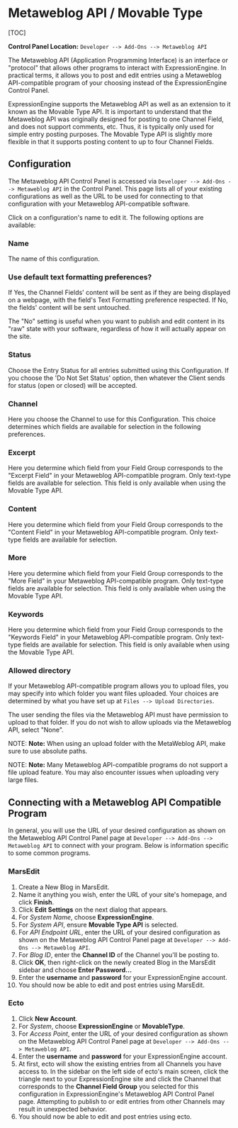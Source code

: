 <!--
    This source file is part of the open source project
    ExpressionEngine User Guide (https://github.com/ExpressionEngine/ExpressionEngine-User-Guide)

    @link      https://expressionengine.com/
    @copyright Copyright (c) 2003-2020, Packet Tide, LLC (https://packettide.com)
    @license   https://expressionengine.com/license Licensed under Apache License, Version 2.0
-->

# Metaweblog API / Movable Type

[TOC]

**Control Panel Location:** `Developer --> Add-Ons --> Metaweblog API`

The Metaweblog API (Application Programming Interface) is an interface or "protocol" that allows other programs to interact with ExpressionEngine. In practical terms, it allows you to post and edit entries using a Metaweblog API-compatible program of your choosing instead of the ExpressionEngine Control Panel.

ExpressionEngine supports the Metaweblog API as well as an extension to it known as the Movable Type API. It is important to understand that the Metaweblog API was originally designed for posting to one Channel Field, and does not support comments, etc. Thus, it is typically only used for simple entry posting purposes. The Movable Type API is slightly more flexible in that it supports posting content to up to four Channel Fields.

## Configuration

The Metaweblog API Control Panel is accessed via `Developer --> Add-Ons --> Metaweblog API` in the Control Panel. This page lists all of your existing configurations as well as the URL to be used for connecting to that configuration with your Metaweblog API-compatible software.

Click on a configuration's name to edit it. The following options are available:

### Name

The name of this configuration.

### Use default text formatting preferences?

If Yes, the Channel Fields' content will be sent as if they are being displayed on a webpage, with the field's Text Formatting preference respected. If No, the fields' content will be sent untouched.

The "No" setting is useful when you want to publish and edit content in its "raw" state with your software, regardless of how it will actually appear on the site.

### Status

Choose the Entry Status for all entries submitted using this Configuration. If you choose the 'Do Not Set Status' option, then whatever the Client sends for status (open or closed) will be accepted.

### Channel

Here you choose the Channel to use for this Configuration. This choice determines which fields are available for selection in the following preferences.

### Excerpt

Here you determine which field from your Field Group corresponds to the "Excerpt Field" in your Metaweblog API-compatible program. Only text-type fields are available for selection. This field is only available when using the Movable Type API.

### Content

Here you determine which field from your Field Group corresponds to the "Content Field" in your Metaweblog API-compatible program. Only text-type fields are available for selection.

### More

Here you determine which field from your Field Group corresponds to the "More Field" in your Metaweblog API-compatible program. Only text-type fields are available for selection. This field is only available when using the Movable Type API.

### Keywords

Here you determine which field from your Field Group corresponds to the "Keywords Field" in your Metaweblog API-compatible program. Only text-type fields are available for selection. This field is only available when using the Movable Type API.

### Allowed directory

If your Metaweblog API-compatible program allows you to upload files, you may specify into which folder you want files uploaded. Your choices are determined by what you have set up at `Files --> Upload Directories`.

The user sending the files via the Metaweblog API must have permission to upload to that folder. If you do not wish to allow uploads via the Metaweblog API, select "None".

NOTE: **Note:** When using an upload folder with the MetaWeblog API, make sure to use absolute paths.

NOTE: **Note:** Many Metaweblog API-compatible programs do not support a file upload feature. You may also encounter issues when uploading very large files.

## Connecting with a Metaweblog API Compatible Program

In general, you will use the URL of your desired configuration as shown on the Metaweblog API Control Panel page at `Developer --> Add-Ons --> Metaweblog API` to connect with your program. Below is information specific to some common programs.

### MarsEdit

1.  Create a New Blog in MarsEdit.
2.  Name it anything you wish, enter the URL of your site's homepage, and click **Finish**.
3.  Click **Edit Settings** on the next dialog that appears.
4.  For _System Name_, choose **ExpressionEngine**.
5.  For _System API_, ensure **Movable Type API** is selected.
6.  For _API Endpoint URL_, enter the URL of your desired configuration as shown on the Metaweblog API Control Panel page at `Developer --> Add-Ons --> Metaweblog API`.
7.  For _Blog ID_, enter the **Channel ID** of the Channel you'll be posting to.
8.  Click **OK**, then right-click on the newly created Blog in the MarsEdit sidebar and choose **Enter Password...**
9.  Enter the **username** and **password** for your ExpressionEngine account.
10. You should now be able to edit and post entries using MarsEdit.

### Ecto

1.  Click **New Account**.
2.  For _System_, choose **ExpressionEngine** or **MovableType**.
3.  For _Access Point_, enter the URL of your desired configuration as shown on the Metaweblog API Control Panel page at `Developer --> Add-Ons --> Metaweblog API`.
4.  Enter the **username** and **password** for your ExpressionEngine account.
5.  At first, ecto will show the existing entries from all Channels you have access to. In the sidebar on the left side of ecto's main screen, click the triangle next to your ExpressionEngine site and click the Channel that corresponds to the **Channel Field Group** you selected for this configuration in ExpressionEngine's Metaweblog API Control Panel page. Attempting to publish to or edit entries from other Channels may result in unexpected behavior.
6.  You should now be able to edit and post entries using ecto.

